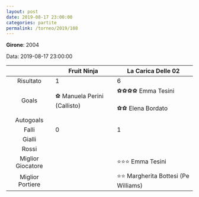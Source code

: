 ```yaml
---
layout: post
date: 2019-08-17 23:00:00
categories: partite
permalink: /torneo/2019/108
---
```

**Girone**: 2004

Data: 2019-08-17 23:00:00

| | Fruit Ninja | La Carica Delle 02 |
|:-----:|-----|-----|
Risultato|1|6
Goals|⚽ Manuela Perini (Callisto)|⚽⚽⚽⚽ Emma Tesini<br/><br/>⚽⚽ Elena Bordato<br/>
Autogoals||
Falli|0|1
Gialli||
Rossi||
Miglior Giocatore||⭐⭐⭐ Emma Tesini<br/>
Miglior Portiere||⭐⭐ Margherita Bottesi (Pe Williams)<br/>